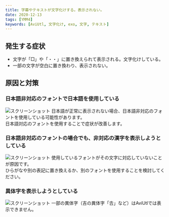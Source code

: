 ```yaml
---
title: 字幕やテキストが文字化けする。表示されない。
date: 2020-12-13
tags: [YMM4]
keywords: [AviUtl, 文字化け, exo, 文字, テキスト]
---
```

## 発生する症状
- 文字が「□」や「・・」に置き換えられて表示される。文字化けしている。
- 一部の文字が空白に置き換わり、表示されない。

## 原因と対策
### 日本語非対応のフォントで日本語を使用している
![スクリーンショット](字幕やテキストが文字化けする-1.png)
日本語が正常に表示されない場合、日本語非対応のフォントを使用している可能性があります。  
日本語対応のフォントを使用することで症状が改善します。

### 日本語非対応のフォントの場合でも、非対応の漢字を表示しようとしている
![スクリーンショット](字幕やテキストが文字化けする-2.png)
使用しているフォントがその文字に対応していないことが原因です。  
ひらがなや別の表記に置き換えるか、別のフォントを使用することを検討してください。

### 異体字を表示しようとしている
![スクリーンショット](字幕やテキストが文字化けする-3.png)
 一部の異体字（吉の異体字「𠮷」など）はAviUtlでは表示できません。

 
